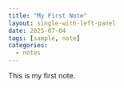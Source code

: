 ```yaml
---
title: "My First Note"
layout: single-with-left-panel
date: 2025-07-04
tags: [sample, note]
categories:
  - notes
---
```


This is my first note. 